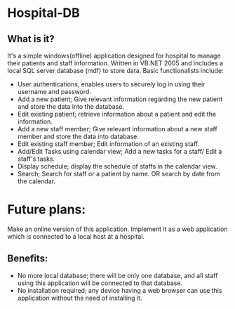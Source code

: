 # Hospital-DB #
## What is it? ##
It's a simple windows(offline) application designed for hospital to manage their patients and staff information. Written in VB.NET 2005 and includes a local SQL server database (mdf) to store data.
Basic functionalists include:
  * User authentications, enables users to securely log in using their username and password.
  * Add a new patient; Give relevant information regarding the new patient and store the data into the database.
  * Edit existing patient; retrieve information about a patient and edit the information.
  * Add a new staff member; Give relevant information about a new staff member and store the data into database.
  * Edit existing staff member; Edit information of an existing staff.
  * Add/Edit Tasks using calendar view; Add a new tasks for a staff/ Edit a staff's tasks.
  * Display schedule; display the schedule of staffs in the calendar view.
  * Search; Search for staff or a patient by name. OR search by date from the calendar.

# Future plans: #
Make an online version of this application. Implement it as a web application which is connected to a local host at a hospital.
## Benefits: ##
  * No more local database; there will be only one database, and all staff using this application will be connected to that database.
  * No installation required; any device having a web browser can use this application without the need of installing it.